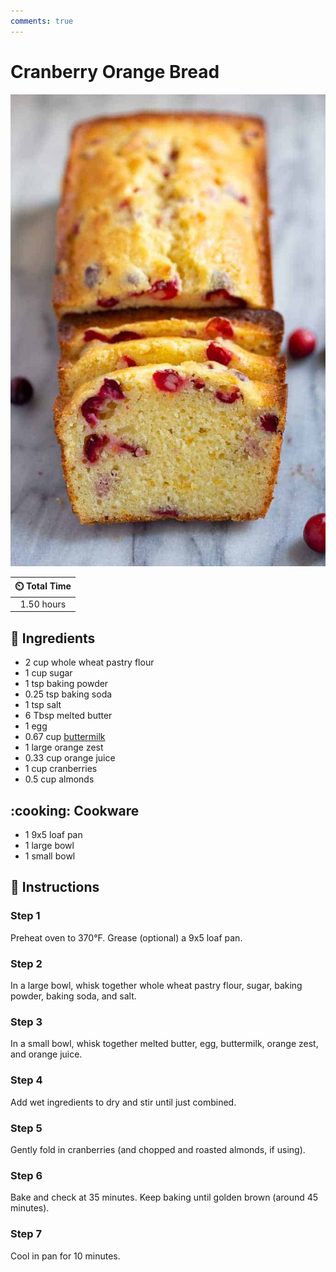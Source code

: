 ```yaml
---
comments: true
---
```

# Cranberry Orange Bread

![Cranberry Orange Bread](../assets/images/cranberry-orange-bread.jpg)

| :timer_clock: Total Time |
|:-----------------------: |
| 1.50 hours |

## :salt: Ingredients

- 2 cup whole wheat pastry flour
- 1 cup sugar
- 1 tsp baking powder
- 0.25 tsp baking soda
- 1 tsp salt
- 6 Tbsp melted butter
- 1 egg
- 0.67 cup [buttermilk][1]
- 1 large orange zest
- 0.33 cup orange juice
- 1 cup cranberries
- 0.5 cup almonds

## :cooking: Cookware

- 1 9x5 loaf pan
- 1 large bowl
- 1 small bowl

## :pencil: Instructions

### Step 1

Preheat oven to 370°F. Grease (optional) a 9x5 loaf pan.

### Step 2

In a large bowl, whisk together whole wheat pastry flour, sugar, baking powder, baking soda, and salt.

### Step 3

In a small bowl, whisk together melted butter, egg, buttermilk, orange zest, and orange juice.

### Step 4

Add wet ingredients to dry and stir until just combined.

### Step 5

Gently fold in  cranberries (and chopped and roasted almonds, if using).

### Step 6

Bake and check at 35 minutes. Keep baking until golden brown (around 45 minutes).

### Step 7

Cool in pan for 10 minutes.

[1]: ../ingredients/buttermilk.md
